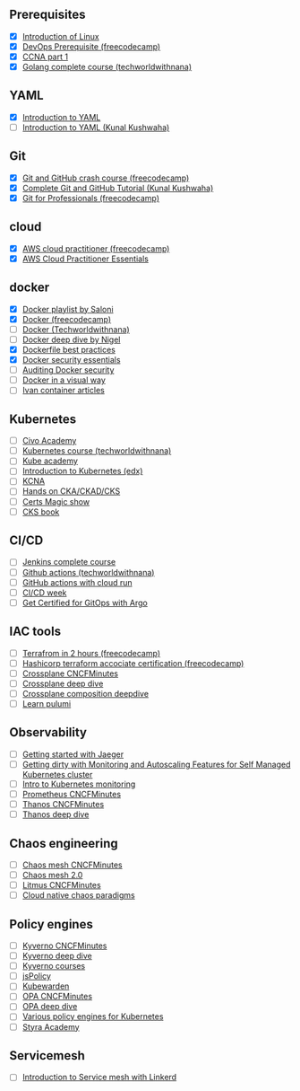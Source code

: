 ## Prerequisites

- [x] [Introduction of Linux](https://www.edx.org/course/introduction-to-linux)
- [x] [DevOps Prerequisite (freecodecamp)](https://youtu.be/Wvf0mBNGjXY)
- [x] [CCNA part 1](https://youtu.be/rv3QK2UquxM)
- [x] [Golang complete course (techworldwithnana)](https://youtu.be/yyUHQIec83I)

## YAML

- [x] [Introduction to YAML](https://youtu.be/1uFVr15xDGg)
- [ ] [Introduction to YAML (Kunal Kushwaha)](https://youtu.be/IA90BTozdow)

## Git

- [x] [Git and GitHub crash course (freecodecamp)](https://youtu.be/RGOj5yH7evk)
- [x] [Complete Git and GitHub Tutorial (Kunal Kushwaha)](https://youtu.be/apGV9Kg7ics)
- [x] [Git for Professionals (freecodecamp)](https://youtu.be/Uszj_k0DGsg)

## cloud

- [x] [AWS cloud practitioner (freecodecamp)](https://youtu.be/SOTamWNgDKc)
- [x] [AWS Cloud Practitioner Essentials](https://aws.amazon.com/training/digital/aws-cloud-practitioner-essentials/?cp=sec&sec=prep)

## docker

- [x] [Docker playlist by Saloni](https://www.youtube.com/playlist?list=PL5uLNcv9SibBZj30yqG01a7A4_MXSyGK3)
- [x] [Docker (freecodecamp)](https://youtu.be/9zUHg7xjIqQ)
- [ ] [Docker (Techworldwithnana)](https://youtu.be/3c-iBn73dDE)
- [ ] [Docker deep dive by Nigel](https://youtu.be/GwXLNAcHk-k)
- [x] [Dockerfile best practices](https://youtu.be/JofsaZ3H1qM)
- [x] [Docker security essentials](https://youtu.be/KINjI1tlo2w)
- [ ] [Auditing Docker security](https://youtu.be/mQkVB6KMHCg)
- [ ] [Docker in a visual way](https://aurelievache.gumroad.com/l/understanding-docker-visual-way)
- [ ] [Ivan container articles](https://iximiuz.com/en/categories/?category=Containers)

## Kubernetes

- [ ] [Civo Academy](civo.com/academy)
- [ ] [Kubernetes course (techworldwithnana)](https://youtu.be/X48VuDVv0do)
- [ ] [Kube academy](https://kube.academy/)
- [ ] [Introduction to Kubernetes (edx)](https://www.edx.org/course/introduction-to-kubernetes)
- [ ] [KCNA](https://youtu.be/iGkFHB1kFZ0)
- [ ] [Hands on CKA/CKAD/CKS](https://youtu.be/jZOs8Oips7Q)
- [ ] [Certs Magic show](https://www.youtube.com/playlist?list=PLj6h78yzYM2MOZst3T8t2qpsdwBpyxWwy)
- [ ] [CKS book](https://saiyampathak.gumroad.com/l/cksbook)

## CI/CD

- [ ] [Jenkins complete course](https://youtu.be/FX322RVNGj4)
- [ ] [Github actions (techworldwithnana)](https://youtu.be/R8_veQiYBjI)
- [ ] [GitHub actions with cloud run](https://youtu.be/eooi60Mks_0)
- [ ] [CI/CD week](https://www.youtube.com/playlist?list=PL5uLNcv9SibC0Osfk9Nhf7MgP2UNzZkDR)
- [ ] [Get Certified for GitOps with Argo](https://codefresh.learnworlds.com/)

## IAC tools

- [ ] [Terrafrom in 2 hours (freecodecamp)](https://youtu.be/SLB_c_ayRMo)
- [ ] [Hashicorp terraform accociate certification (freecodecamp)](https://youtu.be/V4waklkBC38)
- [ ] [Crossplane CNCFMinutes](https://youtu.be/NLHmqVUvtkU)
- [ ] [Crossplane deep dive](https://youtu.be/5lWUWat_bbY)
- [ ] [Crossplane composition deepdive](https://youtu.be/78xR7ypzB4Q)
- [ ] [Learn pulumi](https://youtu.be/vIjeiDcsR3Q)

## Observability

- [ ] [Getting started with Jaeger](https://youtu.be/aMZoUIG-mgY)
- [ ] [Getting dirty with Monitoring and Autoscaling Features for Self Managed Kubernetes cluster](https://youtu.be/TqfIfUuuPdE)
- [ ] [Intro to Kubernetes monitoring](https://youtu.be/B5UY-qeW96I)
- [ ] [Prometheus CNCFMinutes](https://youtu.be/llwxJ0VdYWY)
- [ ] [Thanos CNCFMinutes](https://youtu.be/Pr3MbsGHljI)
- [ ] [Thanos deep dive](https://youtu.be/nYV_wU7_Xm0)

## Chaos engineering

- [ ] [Chaos mesh CNCFMinutes](https://youtu.be/HAU_cjW1bMw)
- [ ] [Chaos mesh 2.0](https://youtu.be/HmQ9cFwxF7g)
- [ ] [Litmus CNCFMinutes](https://youtu.be/rDQ9XKbSJIc)
- [ ] [Cloud native chaos paradigms](https://youtu.be/uBGPFfTu6TU)

## Policy engines

- [ ] [Kyverno CNCFMinutes](https://youtu.be/Bo8KhWhNY6g)
- [ ] [Kyverno deep dive](https://youtu.be/QR-iBeh9Vy0)
- [ ] [Kyverno courses](https://learn.nirmata.com/courses/)
- [ ] [jsPolicy](https://youtu.be/AzPczzKW71A)
- [ ] [Kubewarden](https://youtu.be/b14YkyrLFcs)
- [ ] [OPA CNCFMinutes](https://youtu.be/49my68py3KY)
- [ ] [OPA deep dive](https://youtu.be/J6tM9O-0LvI)
- [ ] [Various policy engines for Kubernetes](https://youtu.be/gKQOq7904h8)
- [ ] [Styra Academy](https://academy.styra.com/courses/opa-rego)

## Servicemesh

- [ ] [Introduction to Service mesh with Linkerd](https://www.edx.org/course/introduction-to-service-mesh-with-linkerd)
